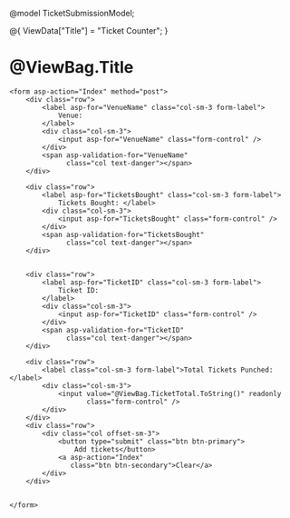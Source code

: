 @model TicketSubmissionModel;

@{ ViewData["Title"] = "Ticket Counter"; }

<div class="container">
    <h1 class="mt-3 mb-4">@ViewBag.Title</h1>
   
    <form asp-action="Index" method="post">
        <div class="row">
            <label asp-for="VenueName" class="col-sm-3 form-label">
                Venue:
            </label>
            <div class="col-sm-3">
                <input asp-for="VenueName" class="form-control" />
            </div>
            <span asp-validation-for="VenueName"
                  class="col text-danger"></span>
        </div>
        
        <div class="row">
            <label asp-for="TicketsBought" class="col-sm-3 form-label">
                Tickets Bought: </label>
            <div class="col-sm-3">
                <input asp-for="TicketsBought" class="form-control" />
            </div>
            <span asp-validation-for="TicketsBought" 
                  class="col text-danger"></span>
        </div>
     

        <div class="row">
            <label asp-for="TicketID" class="col-sm-3 form-label">
                Ticket ID:
            </label>
            <div class="col-sm-3">
                <input asp-for="TicketID" class="form-control" />
            </div>
            <span asp-validation-for="TicketID"
                  class="col text-danger"></span>
        </div>
        
        <div class="row">
            <label class="col-sm-3 form-label">Total Tickets Punched:</label>
            <div class="col-sm-3">
                <input value="@ViewBag.TicketTotal.ToString()" readonly
                       class="form-control" />
            </div>
        </div>
        <div class="row">
            <div class="col offset-sm-3">
                <button type="submit" class="btn btn-primary">
                    Add tickets</button>
                <a asp-action="Index"
                   class="btn btn-secondary">Clear</a>
            </div>
        </div>

        
    </form>
</div>
